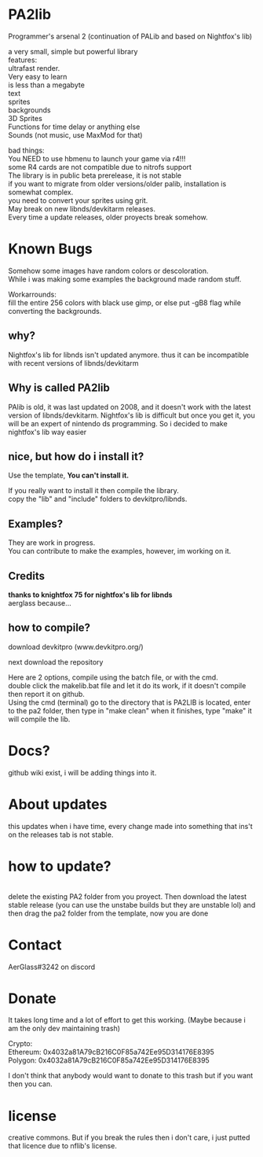 # PA2lib
Programmer's arsenal 2 (continuation of PALib and based on Nightfox's lib)</p>

a very small, simple but powerful library<br>
features:<br>
ultrafast render. <br>
Very easy to learn <br>
is less than a megabyte <br>
text<br>
sprites<br>
backgrounds<br>
3D Sprites <br>
Functions for time delay or anything else <br>
Sounds (not music, use MaxMod for that)</p>

bad things:<br>
You NEED to use hbmenu to launch your game via r4!!!<br>
some R4 cards are not compatible due to nitrofs support<br>
The library is in public beta prerelease, it is not stable<br>
if you want to migrate from older versions/older palib, installation is somewhat complex. <br>
you need to convert your sprites using grit.<br>
May break on new libnds/devkitarm releases.<br>
Every time a update releases, older proyects break somehow.<br>
<h1> Known Bugs </h1></p>
Somehow some images have random colors or descoloration. <br>
While i was making some examples the background made random stuff.</p>
Workarrounds:<br>
fill the entire 256 colors with black use gimp, or else put -gB8 flag while converting the backgrounds.
<h2> why?</h2>
Nightfox's lib for libnds isn't updated anymore.
thus it can be incompatible with recent versions of libnds/devkitarm
  <h2> Why is called PA2lib </h2>
  PAlib is old, it was last updated on 2008, and it doesn't work with the latest version of
  libnds/devkitarm. Nightfox's lib is difficult but once you get it, you will be an expert of nintendo ds programming.
  So i decided to make nightfox's lib way easier
  
  <h2>nice, but how do i install it?</h2>
  Use the template, <strong>You can't install it. </strong> </p>
  If you really want to install it then compile the library.<br>
  copy the "lib" and "include" folders to devkitpro/libnds.<br>
  
<h2>Examples?</h2>
They are work in progress.<br>
You can contribute to make the examples, however, im working on it.</p>
<h2>Credits</h2>
<strong>thanks to knightfox 75 for nightfox's lib for libnds</strong><br>
aerglass because...</p>
<h2>how to compile? </h2>
download devkitpro (www.devkitpro.org/) </p>
next download the repository </p>
Here are 2 options, compile using the batch file, or with the cmd. <br>
double click the makelib.bat file and let it do its work, if it doesn't compile
then report it on github. <br>
Using the cmd (terminal) go to the directory that is PA2LIB is located, enter to the
pa2 folder, then type in "make clean" when it finishes, type "make" it will compile the lib.
<h1>Docs?</h1>
github wiki exist, i will be adding things into it.</p>
<h1> About updates </h1>
this updates when i have time, every change made into something that ins't on the releases tab is not stable.
<h1> how to update? </h1><br>
  delete the existing PA2 folder from you proyect. Then download the latest stable release (you can use the unstabe builds but they are unstable lol) and then drag the pa2 folder from the template, now you are done<br>
  <h1> Contact </h1></p>
  AerGlass#3242 on discord</p>
  <h1> Donate </h1></p>
  It takes long time and a lot of effort to get this working. (Maybe because i am the only dev maintaining trash) </p>
  
  Crypto:<br>
  Ethereum: 0x4032a81A79cB216C0F85a742Ee95D314176E8395<br>
  Polygon: 0x4032a81A79cB216C0F85a742Ee95D314176E8395</p>
  
  I don't think that anybody would want to donate to this trash but if you want then you can. </p>
<h1> license </h1> </p>
creative commons. But if you break the rules then i don't care, i just putted that licence due to nflib's license.
